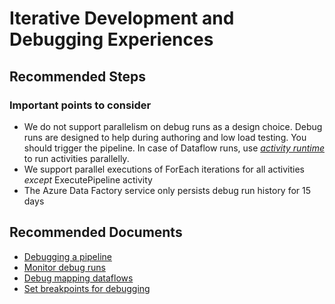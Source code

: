 <properties
  pagetitle="Iterative Development and Debugging Experiences"
  ms.author="chez,vimals"
  selfhelptype="Generic"
  supporttopicids="32629483"
  resourcetags=""
  productpesids="15613"
  cloudenvironments="public,fairfax,usnat,ussec"
  articleid="a5f3254f-eb7b-4dd0-a9ee-ffad8c1ff491"
  ownershipid="AzureData_DataFactory" />
# Iterative Development and Debugging Experiences

## **Recommended Steps**

### **Important points to consider**

* We do not support parallelism on debug runs as a design choice. Debug runs are designed to help during authoring and low load testing. You should trigger the pipeline. In case of Dataflow runs, use [*activity runtime*](https://docs.microsoft.com/azure/data-factory/iterative-development-debugging#debugging-a-pipeline-with-a-data-flow-activity) to run activities parallelly. <br>
* We support parallel executions of ForEach iterations for all activities _except_ ExecutePipeline activity
* The Azure Data Factory service only persists debug run history for 15 days

## **Recommended Documents**

* [Debugging a pipeline](https://docs.microsoft.com/azure/data-factory/iterative-development-debugging#debugging-a-pipeline)
* [Monitor debug runs](https://docs.microsoft.com/azure/data-factory/iterative-development-debugging#monitoring-debug-runs) <br>
* [Debug mapping dataflows](https://docs.microsoft.com/azure/data-factory/iterative-development-debugging#debugging-mapping-data-flows) <br>
* [Set breakpoints for debugging](https://docs.microsoft.com/azure/data-factory/iterative-development-debugging#setting-breakpoints) <br>
